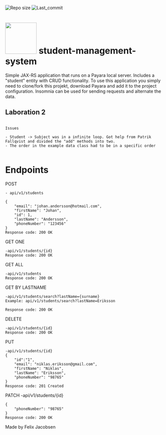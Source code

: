 ![Repo size](https://img.shields.io/github/repo-size/FelixJacobsen/student-management-system)
![Last_commit](https://img.shields.io/github/last-commit/FelixJacobsen/student-management-system)
# <img src="https://user-images.githubusercontent.com/89127725/154549539-4ac9c2e2-9207-4d80-bace-1425452fc839.svg" width="100" height="100"> student-management-system

Simple JAX-RS application that runs on a Payara local server. Includes a "student" entity with CRUD functionality.
To use this application you simply need to clone/fork this projekt, download Payara and add it to the project configuration. Insomnia can be used for sending requests and alternate the data. 

## Laboration 2
```

Issues

- Student -> Subject was in a infinite loop. Got help from Patrik Fallqvist and divided the "add" methods into two.
- The order in the example data class had to be in a specific order


```



# Endpoints
POST
```
- api/v1/students

{
	"email": "johan.andersson@hotmail.com",
	"firstName": "Johan",
	"id": 1,
	"lastName": "Andersson",
	"phoneNumber": "123456"
}
Response code: 200 OK
```
GET ONE
```
-api/v1/students/{id}
Response code: 200 OK
```
GET ALL
```
-api/v1/students
Response code: 200 OK
```

GET BY LASTNAME
```
-api/v1/students/search?lastName={surname}
Example: api/v1/students/search?lastName=Eriksson

Response code: 200 OK
```


DELETE
```
-api/v1/students/{id}
Response code: 200 OK
```
PUT
```
-api/v1/students/{id}
{
	"id":"1",
	"email": "niklas.eriksson@gmail.com",
	"firstName": "Niklas",
	"lastName": "Eriksson",
	"phoneNumber": "98765"
}
Response code: 201 Created	
```

PATCH
-api/v1/students/{id}
```
{
    "phoneNumber": "98765"
}
Response code: 200 OK
```



Made by Felix Jacobsen
